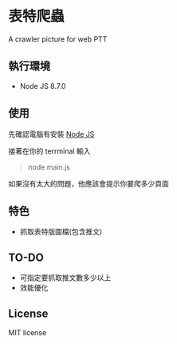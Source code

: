 # 表特爬蟲

A crawler picture for web PTT

## 執行環境

* Node JS 8.7.0

## 使用

先確認電腦有安裝 [Node JS](https://nodejs.org/en/)

接著在你的 terrminal 輸入

>node main.js

如果沒有太大的問題，他應該會提示你要爬多少頁面


## 特色
* 抓取表特版圖檔(包含推文)

## TO-DO
* 可指定要抓取推文數多少以上
* 效能優化

## License

MIT license
